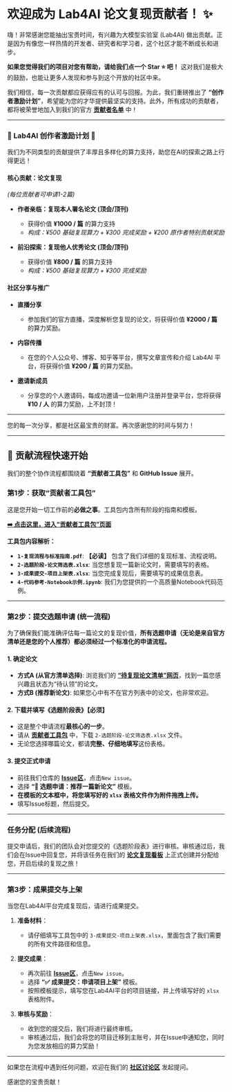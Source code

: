 # 欢迎成为 Lab4AI 论文复现贡献者！ ✨

嗨！非常感谢您能抽出宝贵时间，有兴趣为大模型实验室 (Lab4AI) 做出贡献。正是因为有像您一样热情的开发者、研究者和学习者，这个社区才能不断成长和进步。

**如果您觉得我们的项目对您有帮助，请给我们点一个 Star ⭐ 吧！** 这对我们是极大的鼓励，也能让更多人发现和参与到这个开放的社区中来。

我们相信，每一次贡献都应获得应有的认可与回报。为此，我们重磅推出了 **“创作者激励计划”**，希望能为您的才华提供最坚实的支持。此外，所有成功的贡献者，都将被荣誉地加入到我们的官方 **[贡献者名单](#https://github.com/Lab4AI-Hub#-%E6%88%91%E4%BB%AC%E7%9A%84%E8%B4%A1%E7%8C%AE%E8%80%85-our-contributors)** 中！

---

### **💎 Lab4AI 创作者激励计划 💎**

我们为不同类型的贡献提供了丰厚且多样化的算力支持，助您在AI的探索之路上行得更远！

#### **核心贡献：论文复现**
*(每位贡献者可申请1-2篇)*

* **作者亲临：复现本人署名论文 (顶会/顶刊)**
    * 获得价值 **¥1000 / 篇** 的算力支持
    * *构成：¥500 基础复现算力 + ¥300 完成奖励 + ¥200 原作者特别贡献奖励*

* **前沿探索：复现他人优秀论文 (顶会/顶刊)**
    * 获得价值 **¥800 / 篇** 的算力支持
    * *构成：¥500 基础复现算力 + ¥300 完成奖励*

#### **社区分享与推广**

* **直播分享**
    * 参加我们的官方直播，深度解析您复现的论文，将获得价值 **¥2000 / 篇** 的算力奖励。

* **内容传播**
    * 在您的个人公众号、博客、知乎等平台，撰写文章宣传和介绍 Lab4AI 平台，将获得价值 **¥200 / 篇** 的算力奖励。

* **邀请新成员**
    * 分享您的个人邀请码，每成功邀请一位新用户注册并登录平台，您将获得 **¥10 / 人** 的算力奖励，上不封顶！

---
您的每一次分享，都是社区最宝贵的财富。再次感谢您的时间与努力！

---

## 🚀 贡献流程快速开始

我们的整个协作流程都围绕着 **“贡献者工具包”** 和 **GitHub Issue** 展开。

### **第1步：获取“贡献者工具包”**

这是您开始一切工作前的**必做之事**。工具包内含所有阶段的指南和模板。

**[➡️ 点击这里，进入“贡献者工具包”页面](https://github.com/Lab4AI-Hub/PaperHub/tree/main/contributor-kit)**

**工具包内容解析：**
* **`1-复现流程与标准指南.pdf`**: **【必读】** 包含了我们详细的复现标准、流程说明。
* **`2-选题阶段-论文筛选表.xlsx`**: 当您想复现一篇新论文时，需要填写的表格。
* **`3-成果提交-项目上架表.xlsx`**: 当您完成复现后，需要填写的成果信息表。
* **`4-代码参考-Notebook示例.ipynb`**: 我们为您提供的一个高质量Notebook代码范例。

---

### **第2步：提交选题申请 (统一流程)**

为了确保我们能准确评估每一篇论文的复现价值，**所有选题申请（无论是来自官方清单还是您的个人推荐）都必须经过一个标准化的申请流程。**

#### **1. 确定论文**
* **方式A (从官方清单选择)**: 浏览我们的 **[“待复现论文清单”网页](https://lab4ai-hub.github.io/PaperHub/)**，找到一篇您感兴趣且状态为“待认领”的论文。
* **方式B (推荐新论文)**: 如果您心中有不在官方列表中的论文，也非常欢迎。

#### **2. 下载并填写《选题阶段表》【必须】**
* 这是整个申请流程**最核心的一步**。
* 请从 **[贡献者工具包](https://github.com/Lab4AI-Hub/PaperHub/tree/main/contributor-kit)** 中，下载 `2-选题阶段-论文筛选表.xlsx` 文件。
* 无论您选择哪篇论文，都请**完整、仔细地填写**这份表格。

#### **3. 提交正式申请**
* 前往我们仓库的 **[Issue区](https://github.com/Lab4AI-Hub/PaperHub/issues)**，点击`New issue`。
* 选择 **“📝 选题申请：推荐一篇新论文”** 模板。
* **在模板的文本框中，将您填写好的 `xlsx` 表格文件作为附件拖拽上传。**
* 填写Issue标题，然后提交。

---

### **任务分配 (后续流程)**
提交申请后，我们的团队会对您提交的《选题阶段表》进行审核。审核通过后，我们会在Issue中回复您，并将该任务在我们的 **[论文复现看板](https://github.com/orgs/Lab4AI-Hub/projects/2)** 上正式创建并分配给您，开启后续的复现之旅！

---

### **第3步：成果提交与上架**

当您在Lab4AI平台完成复现后，请进行成果提交。

1.  **准备材料**：
    * 请仔细填写工具包中的 `3-成果提交-项目上架表.xlsx`，里面包含了我们需要的所有文件路径和信息。

2.  **提交成果**：
    * 再次前往 **[Issue区](https://github.com/Lab4AI-Hub/PaperHub/issues)**，点击`New issue`。
    * 选择 **“✅ 成果提交：申请项目上架”** 模板。
    * 按照模板提示，填写您在Lab4AI平台的项目链接，并上传填写好的 `xlsx` 表格附件。

3.  **审核与奖励**：
    * 收到您的提交后，我们将进行最终审核。
    * 审核通过后，我们会将您的项目迁移到主账号，并在Issue中通知您，同时为您发放相应的算力奖励！

---

如果您在流程中遇到任何问题，欢迎在我们的 **[社区讨论区](https://github.com/Lab4AI-Hub/.github/discussions/categories/q-a)** 发起提问。

感谢您的宝贵贡献！
